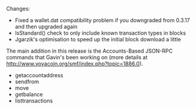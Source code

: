 Changes:
* Fixed a wallet.dat compatibility problem if you downgraded from 0.3.17 and then upgraded again
* IsStandard() check to only include known transaction types in blocks
* Jgarzik's optimisation to speed up the initial block download a little

The main addition in this release is the Accounts-Based JSON-RPC commands that Gavin's been working on (more details at http://www.voyacoin.org/smf/index.php?topic=1886.0).  
* getaccountaddress
* sendfrom
* move
* getbalance
* listtransactions
